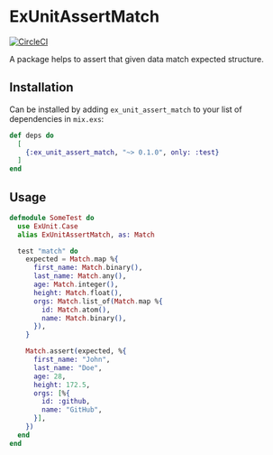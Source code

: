 # ExUnitAssertMatch

[![CircleCI](https://circleci.com/gh/Joe-noh/ex_unit_assert_match.svg?style=svg)](https://circleci.com/gh/Joe-noh/ex_unit_assert_match)

A package helps to assert that given data match expected structure.

## Installation

Can be installed by adding `ex_unit_assert_match` to your list of dependencies in `mix.exs`:

```elixir
def deps do
  [
    {:ex_unit_assert_match, "~> 0.1.0", only: :test}
  ]
end
```

## Usage

```elixir
defmodule SomeTest do
  use ExUnit.Case
  alias ExUnitAssertMatch, as: Match

  test "match" do
    expected = Match.map %{
      first_name: Match.binary(),
      last_name: Match.any(),
      age: Match.integer(),
      height: Match.float(),
      orgs: Match.list_of(Match.map %{
        id: Match.atom(),
        name: Match.binary(),
      }),
    }

    Match.assert(expected, %{
      first_name: "John",
      last_name: "Doe",
      age: 28,
      height: 172.5,
      orgs: [%{
        id: :github,
        name: "GitHub",
      }],
    })
  end
end
```
